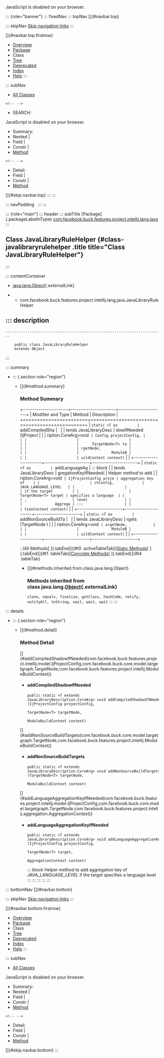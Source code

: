 <div>

JavaScript is disabled on your browser.

</div>

::: {role="banner"}
::: fixedNav
::: topNav
[]{#navbar.top}

::: skipNav
[Skip navigation links](#skip.navbar.top "Skip navigation links")
:::

[]{#navbar.top.firstrow}

-   [Overview](../../../../../../../../index.html)
-   [Package](package-summary.html)
-   Class
-   [Tree](package-tree.html)
-   [Deprecated](../../../../../../../../deprecated-list.html)
-   [Index](../../../../../../../../index-all.html)
-   [Help](../../../../../../../../help-doc.html)
:::

::: subNav
-   [All Classes](../../../../../../../../allclasses.html)

```{=html}
<!-- -->
```
-   SEARCH:

<div>

<div>

JavaScript is disabled on your browser.

</div>

</div>

<div>

-   Summary: 
-   Nested \| 
-   Field \| 
-   Constr \| 
-   [Method](#method.summary)

```{=html}
<!-- -->
```
-   Detail: 
-   Field \| 
-   Constr \| 
-   [Method](#method.detail)

</div>

[]{#skip.navbar.top}
:::
:::

::: navPadding
 
:::
:::

::: {role="main"}
::: header
::: subTitle
[Package]{.packageLabelInType} [com.facebook.buck.features.project.intellij.lang.java](package-summary.html)
:::

## Class JavaLibraryRuleHelper {#class-javalibraryrulehelper .title title="Class JavaLibraryRuleHelper"}
:::

::: contentContainer
-   [java.lang.Object](http://docs.oracle.com/javase/7/docs/api/java/lang/Object.html?is-external=true "class or interface in java.lang"){.externalLink}

-   -   com.facebook.buck.features.project.intellij.lang.java.JavaLibraryRuleHelper

::: description
-   

    ------------------------------------------------------------------------

        public class JavaLibraryRuleHelper
        extends Object
:::

::: summary
-   ::: {.section role="region"}
    -   []{#method.summary}

        ### Method Summary

        +-----------------------+-----------------------+-----------------------+
        | Modifier and Type     | Method                | Description           |
        +=======================+=======================+=======================+
        | `static <T ex         | `addCompiledSha       |                       |
        | tends JavaLibraryDesc | dowIfNeeded​(IjProject |                       |
        | ription.CoreArg>void` | Config projectConfig, |                       |
        |                       |                       |                       |
        |                       |      TargetNode<T> ta |                       |
        |                       | rgetNode,             |                       |
        |                       |               ModuleB |                       |
        |                       | uildContext context)` |                       |
        +-----------------------+-----------------------+-----------------------+
        | `static <T ex         | `addLanguageAg        | ::: block             |
        | tends JavaLibraryDesc | gregationKeyIfNeeded​( | Helper method to add  |
        | ription.CoreArg>void` | IjProjectConfig proje | aggregation key of    |
        |                       | ctConfig,             | JAVA_LANGUAGE_LEVEL   |
        |                       |                       | if the target         |
        |                       |  TargetNode<T> target | specifies a language  |
        |                       | ,                     | level                 |
        |                       |               Aggrega | :::                   |
        |                       | tionContext context)` |                       |
        +-----------------------+-----------------------+-----------------------+
        | `static <T ex         | `addNonSourceBuildTa  |                       |
        | tends JavaLibraryDesc | rgets​(TargetNode<T> t |                       |
        | ription.CoreArg>void` | argetNode,            |                       |
        |                       |               ModuleB |                       |
        |                       | uildContext context)` |                       |
        +-----------------------+-----------------------+-----------------------+

        : [All Methods[ ]{.tabEnd}]{#t0 .activeTableTab}[[Static
        Methods](javascript:show(1);)[ ]{.tabEnd}]{#t1
        .tableTab}[[Concrete
        Methods](javascript:show(8);)[ ]{.tabEnd}]{#t4 .tableTab}

        -   []{#methods.inherited.from.class.java.lang.Object}

            ### Methods inherited from class java.lang.[Object](http://docs.oracle.com/javase/7/docs/api/java/lang/Object.html?is-external=true "class or interface in java.lang"){.externalLink}

            `clone, equals, finalize, getClass, hashCode, notify, notifyAll, toString, wait, wait, wait`
    :::
:::

::: details
-   ::: {.section role="region"}
    -   []{#method.detail}

        ### Method Detail

        []{#addCompiledShadowIfNeeded(com.facebook.buck.features.project.intellij.model.IjProjectConfig,com.facebook.buck.core.model.targetgraph.TargetNode,com.facebook.buck.features.project.intellij.ModuleBuildContext)}

        -   #### addCompiledShadowIfNeeded

            ``` methodSignature
            public static <T extends JavaLibraryDescription.CoreArg> void addCompiledShadowIfNeeded​(IjProjectConfig projectConfig,
                                                                                                    TargetNode<T> targetNode,
                                                                                                    ModuleBuildContext context)
            ```

        []{#addNonSourceBuildTargets(com.facebook.buck.core.model.targetgraph.TargetNode,com.facebook.buck.features.project.intellij.ModuleBuildContext)}

        -   #### addNonSourceBuildTargets

            ``` methodSignature
            public static <T extends JavaLibraryDescription.CoreArg> void addNonSourceBuildTargets​(TargetNode<T> targetNode,
                                                                                                   ModuleBuildContext context)
            ```

        []{#addLanguageAggregationKeyIfNeeded(com.facebook.buck.features.project.intellij.model.IjProjectConfig,com.facebook.buck.core.model.targetgraph.TargetNode,com.facebook.buck.features.project.intellij.aggregation.AggregationContext)}

        -   #### addLanguageAggregationKeyIfNeeded

            ``` methodSignature
            public static <T extends JavaLibraryDescription.CoreArg> void addLanguageAggregationKeyIfNeeded​(IjProjectConfig projectConfig,
                                                                                                            TargetNode<T> target,
                                                                                                            AggregationContext context)
            ```

            ::: block
            Helper method to add aggregation key of JAVA_LANGUAGE_LEVEL
            if the target specifies a language level
            :::
    :::
:::
:::
:::

::: bottomNav
[]{#navbar.bottom}

::: skipNav
[Skip navigation links](#skip.navbar.bottom "Skip navigation links")
:::

[]{#navbar.bottom.firstrow}

-   [Overview](../../../../../../../../index.html)
-   [Package](package-summary.html)
-   Class
-   [Tree](package-tree.html)
-   [Deprecated](../../../../../../../../deprecated-list.html)
-   [Index](../../../../../../../../index-all.html)
-   [Help](../../../../../../../../help-doc.html)
:::

::: subNav
-   [All Classes](../../../../../../../../allclasses.html)

<div>

<div>

JavaScript is disabled on your browser.

</div>

</div>

<div>

-   Summary: 
-   Nested \| 
-   Field \| 
-   Constr \| 
-   [Method](#method.summary)

```{=html}
<!-- -->
```
-   Detail: 
-   Field \| 
-   Constr \| 
-   [Method](#method.detail)

</div>

[]{#skip.navbar.bottom}
:::
